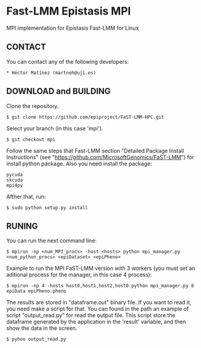 # Fast-LMM Epistasis MPI

MPI implementation for Epistasis Fast-LMM for Linux

CONTACT
-------
  You can contact any of the following developers:

    * Héctor Matínez (martneh@uji.es)

DOWNLOAD and BUILDING
---------------------
  Clone the repository.
  
    $ git clone https://github.com/epiproject/FaST-LMM-HPC.git

  Select your branch (in this case 'mpi').  

    $ git checkout mpi

  Follow the same steps that Fast-LMM section "Detailed Package Install Instructions" (see "https://github.com/MicrosoftGenomics/FaST-LMM") for install python package.
  Also you need install the package:

    pycuda
    skcuda
    mpi4py    

  Afther that, run:

    $ sudo python setup.py install

RUNING
-------
  You can run the next command line:
 
    $ mpirun -np <num_MPI_procs> -host <hosts> python mpi_manager.py <num_python_procs> <epiDataset> <epiPheno>
 	
  Example to run the MPI FaST-LMM version with 3 workers (you must set an aditional process for the manager, in this case 4 process): 

    $ mpirun -np 4 -hosts host0,host1,host2,host0 python mpi_manager.py 8 epiData epiPheno.pheno

  The results are stored in "dataframe.out" binary file. If you want to read it, you need make a script for that.
  You can found in the path an example of script "output_read.py" for read the output file. This script store the dataframe generated by the application
  in the 'result' variable, and then show the data in the screen.

    $ pyhon output_read.py
